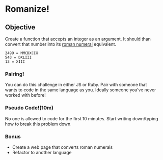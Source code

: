 # Romanize!

## Objective
Create a function that accepts an integer as an argument. It should than convert that number into its [roman numeral](https://en.wikipedia.org/wiki/Roman_numerals) equivalent.

```
2499 = MMCDXCIX
543 = DXLIII
13 = XIII
```

### Pairing!
You can do this challenge in either JS or Ruby. Pair with someone that wants to code in the same language as you. Ideally someone you've never worked with before!

### Pseudo Code!(10m)
No one is allowed to code for the first 10 minutes. Start writing down/typing how to break this problem down.

### Bonus 

- Create a web page that converts roman numerals
- Refactor to another language
